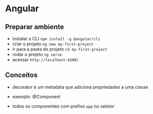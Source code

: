 # Angular

## Preparar ambiente

- instalar a CLI `npm install -g @angular/cli`
- criar o projeto `ng new my-first-project`
- ir para a pasta do projeto `cd my-first-project`
- rodar o projeto `ng serve`
- acessar `http://localhost:4200/`

## Conceitos

- decorator é um metadata que adiciona propriedades a uma classe
- exemplo: @Component

- todos os componentes com prefixo `app` no seletor
